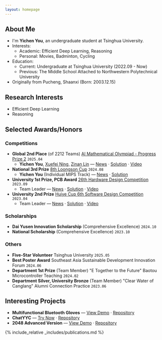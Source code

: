 ```yaml
---
layout: homepage
---
```


## About Me

- I'm **Yichen You**, an undergraduate student at Tsinghua University.
- Interests:
  - Academic: Efficient Deep Learning, Reasoning
  - Personal: Movies, Badminton, Cycling
- Education:
  - Current: Undergraduate at Tsinghua University (2022.09 - Now)
  - Previous: The Middle School Attached to Northwestern Polytechnical University
- Originally from Pucheng, Shaanxi (Born: 2003.12.15)

## Research Interests

- Efficient Deep Learning
- Reasoning

## Selected Awards/Honors

### Competitions
- **Global 2nd Place** (of 2212 Teams) [AI Mathematical Olympiad - Progress Prize 2](https://www.kaggle.com/c/ai-mathematical-olympiad-progress-prize-2/leaderboard) `2025.04`  
  - **Yichen You**, [Xuefei Ning](https://github.com/walkerning), [Zinan Lin](https://github.com/fjxmlzn) — [News](https://www.ee.tsinghua.edu.cn/info/1076/4772.htm) · [Solution](https://github.com/imagination-research/aimo2) · [Video](https://youtu.be/i9GCGeSGPmo?si=X8dlcrRqPib1gGt5)
- **National 3rd Prize** [8th Loongson Cup](https://www.nscscc.com/) `2024.08`  
  - **Yichen You** (Individual MIPS Track) — [News](https://mp.weixin.qq.com/s/WrGF93INFiRkWq-QFNN5Fw) · [Solution](https://github.com/youyc22/NSCSCC-2024)
- **University 1st Prize, PCB Award** [26th Hardware Design Competition](https://mp.weixin.qq.com/s/sGaKqbqfhVIYqpzRzAASdw) `2023.09`  
  - Team Leader — [News](https://mp.weixin.qq.com/s/8QOI3A0y5AwDCjiJlUPlKg) · [Solution](https://github.com/youyc22/Multifunctional) · [Video](https://www.bilibili.com/video/BV15vhNeVEf2)
- **University 2nd Prize** [Huiye Cup 6th Software Design Competition](https://mp.weixin.qq.com/s/_gQZdZIz5j2EvVivP1SXBw) `2023.04`  
  - Team Leader — [News](https://mp.weixin.qq.com/s/otvZaQZ0x-VxUVQKZWPpxg) · [Solution](https://github.com/youyc22/EESDC6-2048-Advanced-Version) · [Video](https://www.bilibili.com/video/BV15k4y1a79S)

### Scholarships
- **Dai Yusen Innovation Scholarship** (Comprehensive Excellence) `2024.10`
- **National Scholarship** (Comprehensive Excellence) `2023.10`

### Others
- **Five-Star Volunteer** Tsinghua University `2025.05`
- **Best Poster Award** Southeast Asia Sustainable Development Innovation Forum `2024.06`
- **Department 1st Prize** (Team Member) "E Together to the Future" Baotou Microcontroller Teaching `2024.02`
- **Department Silver, University Bronze** (Team Member) "Clear Water of Canglang" Alumni Connection Practice `2023.06`

## Interesting Projects

- **Multifunctional Bluetooth Gloves** — [View Demo](https://www.bilibili.com/video/BV15vhNeVEf2/) · [Repository](https://github.com/youyc22/Multifunctional)
- **ChatYYC** — [Try Now](https://youyc22.com/chat/) · [Repository](https://github.com/youyc22/chat)
- **2048 Advanced Version** — [View Demo](https://www.bilibili.com/video/BV15k4y1a79S) · [Repository](https://github.com/youyc22/EESDC6-2048-Advanced-Version)

{% include_relative _includes/publications.md %}

<div style="width: 260px; height: 260px; margin: 0 auto;">
  <script type="text/javascript" id="clstr_globe" src="//clustrmaps.com/globe.js?d=8FrsHes3Js4Uw_Ryiqef_c_waw5wREvTTN55vyF7m2I"></script>
</div>
<!-- {% include_relative _includes/services.md %} -->
